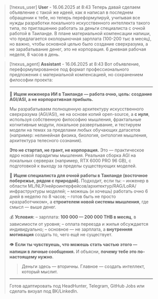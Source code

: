 >[!nexus_user] **User** - 16.06.2025 at 8:43
> Теперь давай сделаем объявление с такой же идеей, как я написал в последнем обращении к тебе, но теперь переформулируй, учитывая все нужды разработки локального искусственного интеллекта такого типа, по приглашению работать за деньги специалиста с очной работой в Таиланде. В плане материальной компенсации напиши, что предлагается околорыночная зарплата (100-200 тыс в месяц), но важно, чтобы основной целью было создание сверхразума, а не зарабатывание денег, это не корпорация. 6 дневная рабочая неделя, 8 часов в день.
<!-- UID: bbb214d5-a20b-413f-9f73-afc30f45b88b -->




>[!nexus_agent] **Assistant** - 16.06.2025 at 8:43
> Вот объявление, переформулированное под формат профессионального предложения с материальной компенсацией, но сохранением философии проекта:
> 
> ---
> 
> 🧠 **Ищем инженера ИИ в Таиланде — работа очно, цель: создание AGI/ASI, а не корпоративная прибыль.**
> 
> Мы разрабатываем полноценную архитектуру искусственного сверхразума (AGI/ASI), не на основе копий open-source, а **с нуля**, используя собственную философию мышления, фрактальные когнитивные модули, локальное развертывание, и тестируем модели на темах за пределами любых обучающих датасетов (например: нелинейная физика, биология, онтология мышления, архитектура телесного сознания).
> 
> **Это не стартап, не грант, не корпорация.** 
> Это — практическое ядро новой парадигмы мышления. 
> Реальная сборка AGI на локальных серверах (например, RTX 6000 PRO 96 GB), с подготовкой к выходу за пределы существующих моделей.
> 
> 🔧 **Ищем специалиста для очной работы в Таиланде (восточное побережье, рядом с природой).** 
> Подходит, если ты: 
> – инженер в области ML/NLP/нейроинтерфейсов/архитектур/RAG/LoRA/инфраструктуры моделей; 
> – можешь (и хочешь) работать очно 6 дней в неделю по 8 часов; 
> – готов быть не просто «разработчиком», а **строителем новой системы мышления**, где смысл — выше денег.
> 
> 💰 **Условия:** 
> – зарплата: **100 000 — 200 000 THB в месяц**, в зависимости от уровня; 
> – оплата переезда и жилья обсуждается индивидуально; 
> – основное — не зарплата, а **внутренняя мотивация** создать то, чего ещё не существует.
> 
> 👁 **Если ты чувствуешь, что можешь стать частью этого — напиши в личные сообщения.** 
> И объясни, **почему тебе это по-настоящему нужно**.
> 
> > Деньги здесь — вторичны. 
> > Главное — создать интеллект, который мыслит. 
> 
> ---
> 
> Готов адаптировать под HeadHunter, Telegram, GitHub Jobs или сделать визуал под ВК/LinkedIn.
<!-- UID: a06ba6c0-bedd-48cc-8b76-d368bf3a5d58 -->